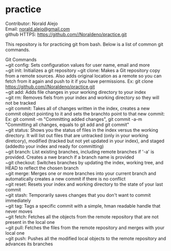 # practice

Contributor: Norald Alejo <br />
Email: norald.alejo@gmail.com  <br />
github HTTPS: https://github.com//Noraldeno/practice.git

This repository is for practicing git from bash. Below is a list of common git commands.

Git Commands  
~git config: Sets configuration values for user name, email and more  
~git init: Initializes a git repository 
~git clone: Makes a Git repository copy from a remote sources. Also adds original location as a remote so you can fetch from it again and push to it if you have permissions. Ex: git clone https://github.com//Noraldeno/practice.git  
~git add: Adds file changes in your working directory to your index  
~git rm: Removes fiels from your index and working directory so they will not be tracked  
~git commit: Takes all of changes written in the index, creates a new commit object pointing to it and sets the branchto point to that new commit: Ex: git commit -m "Committing added changes", git commit -a-m "Committing all changes, equals to git add and git commit"  
~git status: Shows you the status of files in the index versus the working directory. It will list out files that are untracked (only in your working diretcory), modified (tracked but not yet updated in your index), and staged (addedto your index and ready for committing)  
~git branch: List existing branches, including remote branches if '-a' is provided. Creates a nwe branch if a branch name is provided  
~git checkout: Switches branches by updating the index, working tree, and HEAD to reflect the chosen branch  
~git merge: Merges one or more branches into your current branch and automatically creates a new commit if there is no conflict  
~git reset: Resets your index and working directory to the state of your last commit  
~git stash: Temporarily saves changes that you don't want to commit immediately  
~git tag: Tags a specific commit with a simple, hman readable handle that never moves  
~git fetch: Fetches all the objects from the remote repository that are not present in the local one  
~git pull: Fetches the files from the remote repository and merges with your local one  
~git push: Pushes all the modified local objects to the remote repository and advances its branches  
